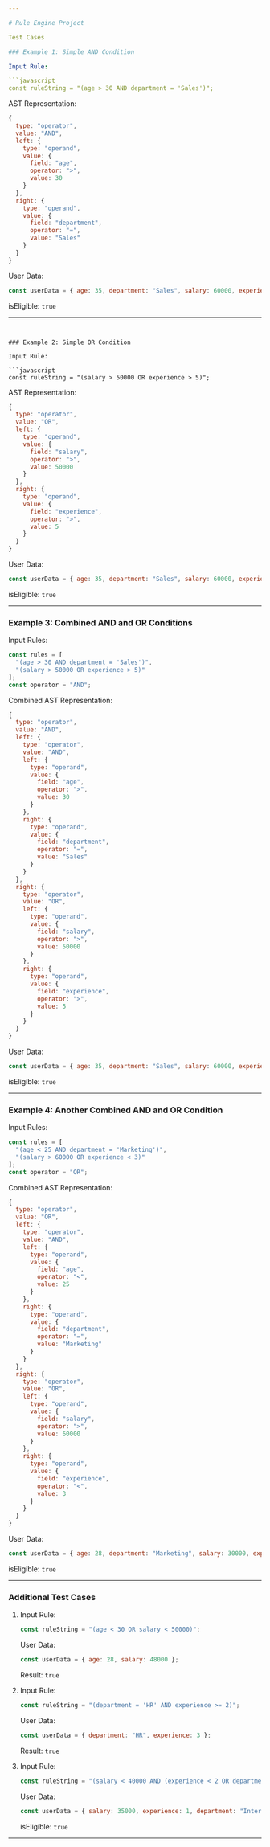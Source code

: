 ```yaml
---

# Rule Engine Project

Test Cases

### Example 1: Simple AND Condition

Input Rule:

```javascript
const ruleString = "(age > 30 AND department = 'Sales')";
```

AST Representation:

```javascript
{
  type: "operator",
  value: "AND",
  left: {
    type: "operand",
    value: {
      field: "age",
      operator: ">",
      value: 30
    }
  },
  right: {
    type: "operand",
    value: {
      field: "department",
      operator: "=",
      value: "Sales"
    }
  }
}
```

User Data:

```javascript
const userData = { age: 35, department: "Sales", salary: 60000, experience: 3 };
```

isEligible: `true`

---
```


### Example 2: Simple OR Condition

Input Rule:

```javascript
const ruleString = "(salary > 50000 OR experience > 5)";
```

AST Representation:

```javascript
{
  type: "operator",
  value: "OR",
  left: {
    type: "operand",
    value: {
      field: "salary",
      operator: ">",
      value: 50000
    }
  },
  right: {
    type: "operand",
    value: {
      field: "experience",
      operator: ">",
      value: 5
    }
  }
}
```

User Data:

```javascript
const userData = { age: 35, department: "Sales", salary: 60000, experience: 3 };
```

isEligible: `true`

---

### Example 3: Combined AND and OR Conditions

Input Rules:

```javascript
const rules = [
  "(age > 30 AND department = 'Sales')",
  "(salary > 50000 OR experience > 5)"
];
const operator = "AND";
```

Combined AST Representation:

```javascript
{
  type: "operator",
  value: "AND",
  left: {
    type: "operator",
    value: "AND",
    left: {
      type: "operand",
      value: {
        field: "age",
        operator: ">",
        value: 30
      }
    },
    right: {
      type: "operand",
      value: {
        field: "department",
        operator: "=",
        value: "Sales"
      }
    }
  },
  right: {
    type: "operator",
    value: "OR",
    left: {
      type: "operand",
      value: {
        field: "salary",
        operator: ">",
        value: 50000
      }
    },
    right: {
      type: "operand",
      value: {
        field: "experience",
        operator: ">",
        value: 5
      }
    }
  }
}
```

User Data:

```javascript
const userData = { age: 35, department: "Sales", salary: 60000, experience: 3 };
```

isEligible: `true`

---

### Example 4: Another Combined AND and OR Condition

Input Rules:

```javascript
const rules = [
  "(age < 25 AND department = 'Marketing')",
  "(salary > 60000 OR experience < 3)"
];
const operator = "OR";
```

Combined AST Representation:

```javascript
{
  type: "operator",
  value: "OR",
  left: {
    type: "operator",
    value: "AND",
    left: {
      type: "operand",
      value: {
        field: "age",
        operator: "<",
        value: 25
      }
    },
    right: {
      type: "operand",
      value: {
        field: "department",
        operator: "=",
        value: "Marketing"
      }
    }
  },
  right: {
    type: "operator",
    value: "OR",
    left: {
      type: "operand",
      value: {
        field: "salary",
        operator: ">",
        value: 60000
      }
    },
    right: {
      type: "operand",
      value: {
        field: "experience",
        operator: "<",
        value: 3
      }
    }
  }
}
```

User Data:

```javascript
const userData = { age: 28, department: "Marketing", salary: 30000, experience: 6 };
```

isEligible: `true`

---

### Additional Test Cases

1. Input Rule:

   ```javascript
   const ruleString = "(age < 30 OR salary < 50000)";
   ```

   User Data:

   ```javascript
   const userData = { age: 28, salary: 48000 };
   ```

   Result: `true`

2. Input Rule:

   ```javascript
   const ruleString = "(department = 'HR' AND experience >= 2)";
   ```

   User Data:

   ```javascript
   const userData = { department: "HR", experience: 3 };
   ```

   Result: `true`

3. Input Rule:

   ```javascript
   const ruleString = "(salary < 40000 AND (experience < 2 OR department = 'Intern'))";
   ```

   User Data:

   ```javascript
   const userData = { salary: 35000, experience: 1, department: "Intern" };
   ```

   isEligible: `true`

---
